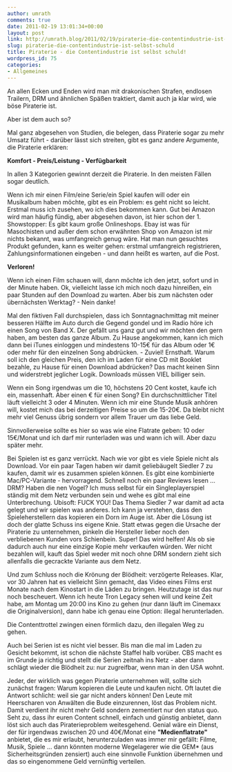 ```yaml
---
author: umrath
comments: true
date: 2011-02-19 13:01:34+00:00
layout: post
link: http://umrath.blog/2011/02/19/piraterie-die-contentindustrie-ist-selbst-schuld/
slug: piraterie-die-contentindustrie-ist-selbst-schuld
title: Piraterie - die Contentindustrie ist selbst schuld!
wordpress_id: 75
categories:
- Allgemeines
---
```


An allen Ecken und Enden wird man mit drakonischen Strafen, endlosen Trailern, DRM und ähnlichen Späßen traktiert, damit auch ja klar wird, wie böse Piraterie ist.

Aber ist dem auch so?

Mal ganz abgesehen von Studien, die belegen, dass Piraterie sogar zu mehr Umsatz führt - darüber lässt sich streiten, gibt es ganz andere Argumente, die Piraterie erklären:

**Komfort - Preis/Leistung - Verfügbarkeit**<!-- more -->

In allen 3 Kategorien gewinnt derzeit die Piraterie. In den meisten Fällen sogar deutlich.

Wenn ich mir einen Film/eine Serie/ein Spiel kaufen will oder ein Musikalbum haben möchte, gibt es ein Problem: es geht nicht so leicht. Erstmal muss ich zusehen, wo ich dies bekommen kann. Gut bei Amazon wird man häufig fündig, aber abgesehen davon, ist hier schon der 1. Showstopper: Es gibt kaum große Onlineshops. Ebay ist was für Masochisten und außer dem schon erwähnten Shop von Amazon ist mir nichts bekannt, was umfangreich genug wäre. Hat man nun gesuchtes Produkt gefunden, kann es weiter gehen: erstmal umfangreich registrieren, Zahlungsinformationen eingeben - und dann heißt es warten, auf die Post.

**Verloren!**

Wenn ich einen Film schauen will, dann möchte ich den jetzt, sofort und in der Minute haben. Ok, vielleicht lasse ich mich noch dazu hinreißen, ein paar Stunden auf den Download zu warten. Aber bis zum nächsten oder übernächsten Werktag? - Nein danke!

Mal den fiktiven Fall durchspielen, dass ich Sonntagnachmittag mit meiner besseren Hälfte im Auto durch die Gegend gondel und im Radio höre ich einen Song von Band X. Der gefällt uns ganz gut und wir möchten den gern haben, am besten das ganze Album. Zu Hause angekommen, kann ich mich dann bei iTunes einloggen und mindestens 10-15€ für das Album oder 1€ oder mehr für den einzelnen Song abdrücken. - Zuviel!
Ernsthaft. Warum soll ich den gleichen Preis, den ich im Laden für eine CD mit Booklet bezahle, zu Hause für einen Download abdrücken? Das macht keinen Sinn und widerstrebt jeglicher Logik. Downloads müssen VIEL billiger sein.

Wenn ein Song irgendwas um die 10, höchstens 20 Cent kostet, kaufe ich ein, massenhaft. Aber einen € für einen Song? Ein durchschnittlicher Titel läuft vielleicht 3 oder 4 Minuten. Wenn ich mir eine Stunde Musik anhören will, kostet mich das bei derzeitigen Preise so um die 15-20€. Da bleibt nicht mehr viel Genuss übrig sondern vor allem Trauer um das liebe Geld.

Sinnvollerweise sollte es hier so was wie eine Flatrate geben: 10 oder 15€/Monat und ich darf mir runterladen was und wann ich will. Aber dazu später mehr.

Bei Spielen ist es ganz verrückt. Nach wie vor gibt es viele Spiele nicht als Download. Vor ein paar Tagen haben wir damit geliebäugelt Siedler 7 zu kaufen, damit wir es zusammen spielen können. Es gibt eine kombinierte Mac/PC-Variante - hervorragend. Schnell noch ein paar Reviews lesen ... DRM? Haben die nen Vogel? Ich muss selbst für ein Singleplayerspiel ständig mit dem Netz verbunden sein und wehe es gibt mal eine Unterbrechung. Ubisoft: FUCK YOU! Das Thema Siedler 7 war damit ad acta gelegt und wir spielen was anderes.
Ich kann ja verstehen, dass den Spieleherstellern das kopieren ein Dorn im Auge ist. Aber die Lösung ist doch der glatte Schuss ins eigene Knie. Statt etwas gegen die Ursache der Piraterie zu unternehmen, pinkeln die Hersteller lieber noch den verbliebenen Kunden vors Schienbein. Super! Das wird helfen! Als ob sie dadurch auch nur eine einzige Kopie mehr verkaufen würden. Wer nicht bezahlen will, kauft das Spiel weder mit noch ohne DRM sondern zieht sich allenfalls die gecrackte Variante aus dem Netz.

Und zum Schluss noch die Krönung der Blödheit: verzögerte Releases. Klar, vor 30 Jahren hat es vielleicht Sinn gemacht, das Video eines Films erst Monate nach dem Kinostart in die Läden zu bringen. Heutzutage ist das nur noch bescheuert. Wenn ich heute Tron Legacy sehen will und keine Zeit habe, am Montag um 20:00 ins Kino zu gehen (nur dann läuft im Cinemaxx die Originalversion), dann habe ich genau eine Option: illegal herunterladen.

Die Contenttrottel zwingen einen förmlich dazu, den illegalen Weg zu gehen.

Auch bei Serien ist es nicht viel besser. Bis man die mal im Laden zu Gesicht bekommt, ist schon die nächste Staffel halb vorüber. CBS macht es im Grunde ja richtig und stellt die Serien zeitnah ins Netz - aber dann schlägt wieder die Blödheit zu: nur zugreifbar, wenn man in den USA wohnt.

Jeder, der wirklich was gegen Piraterie unternehmen will, sollte sich zunächst fragen: Warum kopieren die Leute und kaufen nicht. Oft lautet die Antwort schlicht: weil sie gar nicht anders können! Den Leute mit Heerscharen von Anwälten die Bude einzurennen, löst das Problem nicht. Damit verdient ihr nicht mehr Geld sondern zementiert nur den status quo. Seht zu, dass ihr euren Content schnell, einfach und günstig anbietet, dann löst sich auch das Piraterieproblem weitesgehend.
Genial wäre ein Dienst, der für irgendwas zwischen 20 und 40€/Monat eine **"Medienflatrate"** anbietet, die es mir erlaubt, herunterzuladen was immer mir gefällt: Filme, Musik, Spiele ... dann könnten moderne Wegelagerer wie die GEM* (aus Sicherheitsgründen zensiert) auch eine sinnvolle Funktion übernehmen und das so eingenommene Geld vernünftig verteilen.
